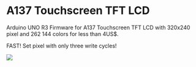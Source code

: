 A137 Touchscreen TFT LCD
========================
Arduino UNO R3 Firmware for A137 Touchscreen TFT LCD with 320x240 pixel and 262 144 colors for less than 4US$.

FAST! Set pixel with only three write cycles!

![](https://raw.github.com/TorstenC/A137_TouchTFT_320x240/master/Pictures/3CycleTransfer.png)
